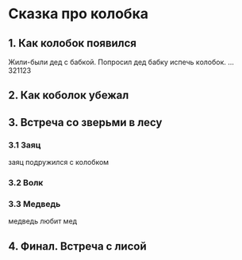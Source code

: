 # Сказка про колобка

## 1. Как колобок появился
Жили-были дед с бабкой. 
Попросил дед бабку испечь колобок.
...
321123

## 2. Как коболок убежал

## 3. Встреча со зверьми в лесу

### 3.1 Заяц 
заяц подружился с колобком
### 3.2 Волк

### 3.3 Медведь
медведь любит мед
## 4. Финал. Встреча с лисой
